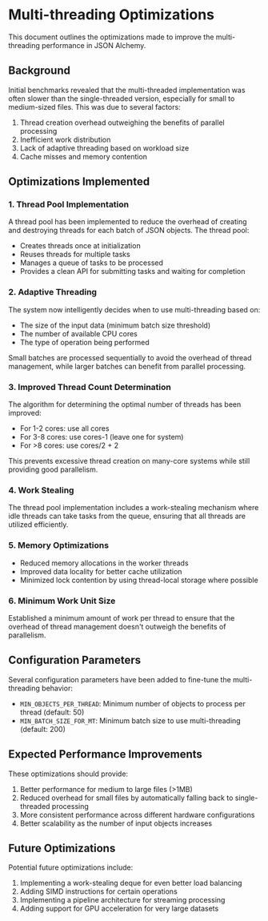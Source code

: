 # Multi-threading Optimizations

This document outlines the optimizations made to improve the multi-threading performance in JSON Alchemy.

## Background

Initial benchmarks revealed that the multi-threaded implementation was often slower than the single-threaded version, especially for small to medium-sized files. This was due to several factors:

1. Thread creation overhead outweighing the benefits of parallel processing
2. Inefficient work distribution
3. Lack of adaptive threading based on workload size
4. Cache misses and memory contention

## Optimizations Implemented

### 1. Thread Pool Implementation

A thread pool has been implemented to reduce the overhead of creating and destroying threads for each batch of JSON objects. The thread pool:

- Creates threads once at initialization
- Reuses threads for multiple tasks
- Manages a queue of tasks to be processed
- Provides a clean API for submitting tasks and waiting for completion

### 2. Adaptive Threading

The system now intelligently decides when to use multi-threading based on:

- The size of the input data (minimum batch size threshold)
- The number of available CPU cores
- The type of operation being performed

Small batches are processed sequentially to avoid the overhead of thread management, while larger batches can benefit from parallel processing.

### 3. Improved Thread Count Determination

The algorithm for determining the optimal number of threads has been improved:

- For 1-2 cores: use all cores
- For 3-8 cores: use cores-1 (leave one for system)
- For >8 cores: use cores/2 + 2

This prevents excessive thread creation on many-core systems while still providing good parallelism.

### 4. Work Stealing

The thread pool implementation includes a work-stealing mechanism where idle threads can take tasks from the queue, ensuring that all threads are utilized efficiently.

### 5. Memory Optimizations

- Reduced memory allocations in the worker threads
- Improved data locality for better cache utilization
- Minimized lock contention by using thread-local storage where possible

### 6. Minimum Work Unit Size

Established a minimum amount of work per thread to ensure that the overhead of thread management doesn't outweigh the benefits of parallelism.

## Configuration Parameters

Several configuration parameters have been added to fine-tune the multi-threading behavior:

- `MIN_OBJECTS_PER_THREAD`: Minimum number of objects to process per thread (default: 50)
- `MIN_BATCH_SIZE_FOR_MT`: Minimum batch size to use multi-threading (default: 200)

## Expected Performance Improvements

These optimizations should provide:

1. Better performance for medium to large files (>1MB)
2. Reduced overhead for small files by automatically falling back to single-threaded processing
3. More consistent performance across different hardware configurations
4. Better scalability as the number of input objects increases

## Future Optimizations

Potential future optimizations include:

1. Implementing a work-stealing deque for even better load balancing
2. Adding SIMD instructions for certain operations
3. Implementing a pipeline architecture for streaming processing
4. Adding support for GPU acceleration for very large datasets